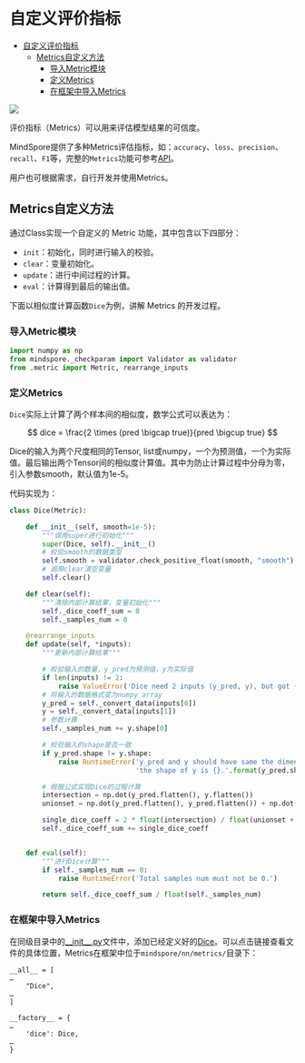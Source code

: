 
# 自定义评价指标

<!-- TOC -->

- [自定义评价指标](#自定义评价指标)
    - [Metrics自定义方法](#metrics自定义方法)
        - [导入Metric模块](#导入metric模块)
        - [定义Metrics](#定义metrics)
        - [在框架中导入Metrics](#在框架中导入metrics)

<!-- /TOC -->

<a href="https://gitee.com/mindspore/docs/blob/master/tutorials/source_zh_cn/middleclass/custom/metric.md" target="_blank"><img src="https://gitee.com/mindspore/docs/raw/master/resource/_static/logo_source.png"></a>

评价指标（Metrics）可以用来评估模型结果的可信度。

MindSpore提供了多种Metrics评估指标，如：`accuracy`、`loss`、`precision`、`recall`、`F1`等，完整的`Metrics`功能可参考[API](https://www.mindspore.cn/doc/api_python/zh-CN/master/mindspore/mindspore.nn.html#metrics)。

用户也可根据需求，自行开发并使用Metrics。

## Metrics自定义方法

通过Class实现一个自定义的 Metric 功能，其中包含以下四部分：

- `init`：初始化，同时进行输入的校验。
- `clear`：变量初始化。
- `update`：进行中间过程的计算。
- `eval`：计算得到最后的输出值。

下面以相似度计算函数`Dice`为例，讲解 Metrics 的开发过程。

### 导入Metric模块

```python
import numpy as np
from mindspore._checkparam import Validator as validator
from .metric import Metric, rearrange_inputs
```

### 定义Metrics

`Dice`实际上计算了两个样本间的相似度，数学公式可以表达为：

$$ dice = \frac{2 \times (pred \bigcap  true)}{pred \bigcup true} $$

Dice的输入为两个尺度相同的Tensor, list或numpy，一个为预测值，一个为实际值。最后输出两个Tensor间的相似度计算值。其中为防止计算过程中分母为零，引入参数smooth，默认值为1e-5。

代码实现为：

```python
class Dice(Metric):

    def __init__(self, smooth=1e-5):
        """调用super进行初始化"""
        super(Dice, self).__init__()
        # 校验smooth的数据类型
        self.smooth = validator.check_positive_float(smooth, "smooth")
        # 调用clear清空变量
        self.clear()

    def clear(self):
        """清除内部计算结果，变量初始化"""
        self._dice_coeff_sum = 0
        self._samples_num = 0

    @rearrange_inputs
    def update(self, *inputs):
        """更新内部计算结果"""

        # 校验输入的数量，y_pred为预测值，y为实际值
        if len(inputs) != 2:
            raise ValueError('Dice need 2 inputs (y_pred, y), but got {}'.format(len(inputs)))
        # 将输入的数据格式变为numpy array
        y_pred = self._convert_data(inputs[0])
        y = self._convert_data(inputs[1])
        # 参数计算
        self._samples_num += y.shape[0]

        # 校验输入的shape是否一致
        if y_pred.shape != y.shape:
            raise RuntimeError('y_pred and y should have same the dimension, but the shape of y_pred is{}, '
                               'the shape of y is {}.'.format(y_pred.shape, y.shape))

        # 根据公式实现Dice的过程计算
        intersection = np.dot(y_pred.flatten(), y.flatten())
        unionset = np.dot(y_pred.flatten(), y_pred.flatten()) + np.dot(y.flatten(), y.flatten())

        single_dice_coeff = 2 * float(intersection) / float(unionset + self.smooth)
        self._dice_coeff_sum += single_dice_coeff


    def eval(self):
        """进行Dice计算"""
        if self._samples_num == 0:
            raise RuntimeError('Total samples num must not be 0.')

        return self._dice_coeff_sum / float(self._samples_num)

```

### 在框架中导入Metrics

在同级目录中的[\_\_init\_\_.py](https://gitee.com/mindspore/mindspore/blob/master/mindspore/nn/metrics/__init__.py)文件中，添加已经定义好的[Dice](https://gitee.com/mindspore/mindspore/blob/master/mindspore/nn/metrics/dice.py)。可以点击链接查看文件的具体位置，Metrics在框架中位于`mindspore/nn/metrics/`目录下：

```text
__all__ = [
…
    "Dice",
…
]

__factory__ = {
…
    'dice': Dice,
…
}
```

